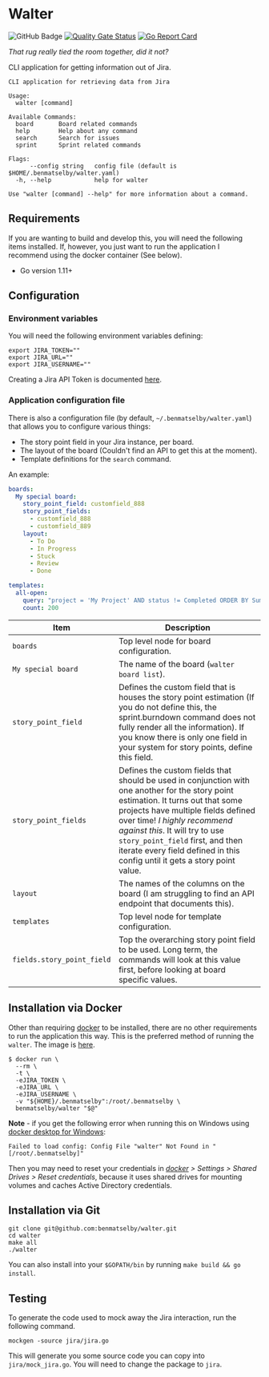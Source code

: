 # Walter

![GitHub Badge](https://github.com/benmatselby/walter/workflows/Go/badge.svg)
[![Quality Gate Status](https://sonarcloud.io/api/project_badges/measure?project=walter&metric=alert_status)](https://sonarcloud.io/dashboard?id=walter)
[![Go Report Card](https://goreportcard.com/badge/github.com/benmatselby/walter)](https://goreportcard.com/report/github.com/benmatselby/walter)

_That rug really tied the room together, did it not?_

CLI application for getting information out of Jira.

```text
CLI application for retrieving data from Jira

Usage:
  walter [command]

Available Commands:
  board       Board related commands
  help        Help about any command
  search      Search for issues
  sprint      Sprint related commands

Flags:
      --config string   config file (default is $HOME/.benmatselby/walter.yaml)
  -h, --help            help for walter

Use "walter [command] --help" for more information about a command.
```

## Requirements

If you are wanting to build and develop this, you will need the following items installed. If, however, you just want to run the application I recommend using the docker container (See below).

- Go version 1.11+

## Configuration

### Environment variables

You will need the following environment variables defining:

```shell
export JIRA_TOKEN=""
export JIRA_URL=""
export JIRA_USERNAME=""
```

Creating a Jira API Token is documented [here](https://confluence.atlassian.com/cloud/api-tokens-938839638.html).

### Application configuration file

There is also a configuration file (by default, `~/.benmatselby/walter.yaml`) that allows you to configure various things:

- The story point field in your Jira instance, per board.
- The layout of the board (Couldn't find an API to get this at the moment).
- Template definitions for the `search` command.

An example:

```yml
boards:
  My special board:
    story_point_field: customfield_888
    story_point_fields:
      - customfield_888
      - customfield_889
    layout:
      - To Do
      - In Progress
      - Stuck
      - Review
      - Done

templates:
  all-open:
    query: "project = 'My Project' AND status != Completed ORDER BY Summary"
    count: 200
```

| Item                       | Description                                                                                                                                                                                                                                                                                                                                                   |
| -------------------------- | ------------------------------------------------------------------------------------------------------------------------------------------------------------------------------------------------------------------------------------------------------------------------------------------------------------------------------------------------------------- |
| `boards`                   | Top level node for board configuration.                                                                                                                                                                                                                                                                                                                       |
| `My special board`         | The name of the board (`walter board list`).                                                                                                                                                                                                                                                                                                                  |
| `story_point_field`        | Defines the custom field that is houses the story point estimation (If you do not define this, the sprint.burndown command does not fully render all the information). If you know there is only one field in your system for story points, define this field.                                                                                                |
| `story_point_fields`       | Defines the custom fields that should be used in conjunction with one another for the story point estimation. It turns out that some projects have multiple fields defined over time! _I highly recommend against this_. It will try to use `story_point_field` first, and then iterate every field defined in this config until it gets a story point value. |
| `layout`                   | The names of the columns on the board (I am struggling to find an API endpoint that documents this).                                                                                                                                                                                                                                                          |
| `templates`                | Top level node for template configuration.                                                                                                                                                                                                                                                                                                                    |
| `fields.story_point_field` | Top the overarching story point field to be used. Long term, the commands will look at this value first, before looking at board specific values.                                                                                                                                                                                                             |

## Installation via Docker

Other than requiring [docker](http://docker.com) to be installed, there are no other requirements to run the application this way. This is the preferred method of running the `walter`. The image is [here](https://hub.docker.com/r/benmatselby/walter/).

```shell
$ docker run \
  --rm \
  -t \
  -eJIRA_TOKEN \
  -eJIRA_URL \
  -eJIRA_USERNAME \
  -v "${HOME}/.benmatselby":/root/.benmatselby \
  benmatselby/walter "$@"
```

**Note** - if you get the following error when running this on Windows using [docker desktop for Windows](https://hub.docker.com/editions/community/docker-ce-desktop-windows):

`Failed to load config: Config File "walter" Not Found in "[/root/.benmatselby]"`

Then you may need to reset your credentials in _[docker](http://docker.com) > Settings > Shared Drives > Reset credentials_, because it uses shared drives for mounting volumes and caches Active Directory credentials.

## Installation via Git

```shell
git clone git@github.com:benmatselby/walter.git
cd walter
make all
./walter
```

You can also install into your `$GOPATH/bin` by running `make build && go install`.

## Testing

To generate the code used to mock away the Jira interaction, run the following command.

```shell
mockgen -source jira/jira.go
```

This will generate you some source code you can copy into `jira/mock_jira.go`. You will need to change the package to `jira`.
